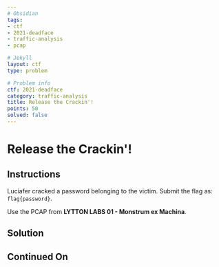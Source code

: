 ```yaml
---
# Obsidian
tags:
- ctf
- 2021-deadface
- traffic-analysis
- pcap

# Jekyll
layout: ctf
type: problem

# Problem info
ctf: 2021-deadface
category: traffic-analysis
title: Release the Crackin'!
points: 50
solved: false
---
```


# Release the Crackin'!

## Instructions

Luciafer cracked a password belonging to the victim. Submit the flag as: `flag{password}`.

Use the PCAP from **LYTTON LABS 01 - Monstrum ex Machina**.

## Solution



## Continued On


